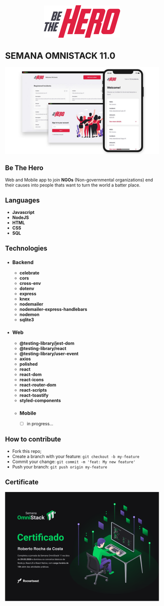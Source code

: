 <h4 align="center">
<img src="https://github.com/robertokbr/Be-The-hero/blob/master/frontend/src/assets/logo.svg" width="250px" /><br>



# SEMANA OMNISTACK 11.0

![](https://github.com/robertokbr/Be-The-hero/blob/master/frontend/src/assets/App.jpg)


## Be The Hero
Web and Mobile app to join **NGOs**  (Non-governmental organizations) end their causes into people thats want to turn the world a batter place.

## Languages

- **Javascript**
- **NodeJS**
- **HTML**
- **CSS**
- **SQL**

## Technologies
- ### Backend  
	* **celebrate**
	* **cors**
	* **cross-env**
	* **dotenv**
	* **express**
	* **knex**
	* **nodemailer**
	* **nodemailer-express-handlebars**
	* **nodemon** 
	* **sqlite3**
  
- ### Web
	* **@testing-library/jest-dom**
	* **@testing-library/react**
	* **@testing-library/user-event**
	* **axios**
	* **polished**
	* **react**
	* **react-dom**
	* **react-icons**
	* **react-router-dom**
	* **react-scripts**
	* **react-toastify**
	* **styled-components**
  
  - ### Mobile
     -   [ ] in progress...
  
## How to contribute

- Fork this repo;
- Create a branch with your feature: `git checkout -b my-feature`
- Commit your change: `git commit -m 'feat: My new feature'`
- Push your branch: `git push origin my-feature`

## Certificate
<h4 align="center">
<img src="https://github.com/robertokbr/Be-The-hero/blob/master/frontend/src/assets/Captura%20de%20Tela%20(60).png" width="720px"  /><br>

